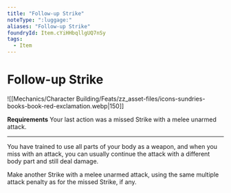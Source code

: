 ```yaml
---
title: "Follow-up Strike"
noteType: ":luggage:"
aliases: "Follow-up Strike"
foundryId: Item.cYiHHbqllgUQ7nSy
tags:
  - Item
---
```


# Follow-up Strike
![[Mechanics/Character Building/Feats/zz_asset-files/icons-sundries-books-book-red-exclamation.webp|150]]

**Requirements** Your last action was a missed Strike with a melee unarmed attack.

* * *

You have trained to use all parts of your body as a weapon, and when you miss with an attack, you can usually continue the attack with a different body part and still deal damage.

Make another Strike with a melee unarmed attack, using the same multiple attack penalty as for the missed Strike, if any.
